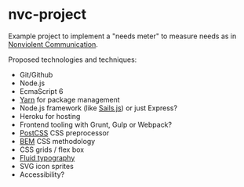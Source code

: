 # nvc-project

Example project to implement a "needs meter" to measure needs as in [Nonviolent Communication](https://en.wikipedia.org/wiki/Nonviolent_Communication).

Proposed technologies and techniques:
* Git/Github
* Node.js
* EcmaScript 6
* [Yarn](https://yarnpkg.com/lang/en/) for package management
* Node.js framework (like [Sails.js](http://sailsjs.com/)) or just Express?
* Heroku for hosting
* Frontend tooling with Grunt, Gulp or Webpack?
* [PostCSS](http://postcss.org/) CSS preprocessor
* [BEM](http://getbem.com/) CSS methodology
* CSS grids / flex box
* [Fluid typography](https://www.smashingmagazine.com/2016/05/fluid-typography/)
* SVG icon sprites
* Accessibility?
